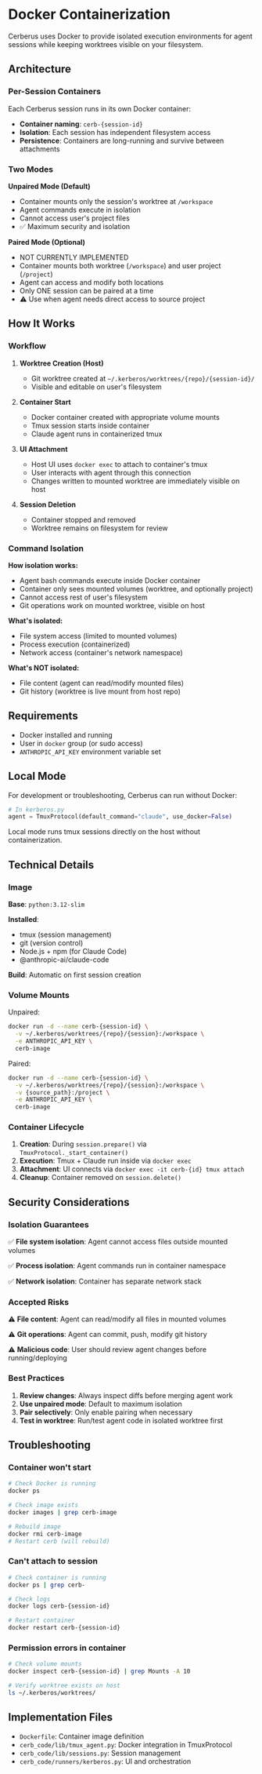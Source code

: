 # Docker Containerization

Cerberus uses Docker to provide isolated execution environments for agent sessions while keeping worktrees visible on your filesystem.

## Architecture

### Per-Session Containers

Each Cerberus session runs in its own Docker container:
- **Container naming**: `cerb-{session-id}`
- **Isolation**: Each session has independent filesystem access
- **Persistence**: Containers are long-running and survive between attachments

### Two Modes

**Unpaired Mode (Default)**
- Container mounts only the session's worktree at `/workspace`
- Agent commands execute in isolation
- Cannot access user's project files
- ✅ Maximum security and isolation

**Paired Mode (Optional)**
- NOT CURRENTLY IMPLEMENTED
- Container mounts both worktree (`/workspace`) and user project (`/project`)
- Agent can access and modify both locations
- Only ONE session can be paired at a time
- ⚠️ Use when agent needs direct access to source project

## How It Works

### Workflow

1. **Worktree Creation (Host)**
   - Git worktree created at `~/.kerberos/worktrees/{repo}/{session-id}/`
   - Visible and editable on user's filesystem

2. **Container Start**
   - Docker container created with appropriate volume mounts
   - Tmux session starts inside container
   - Claude agent runs in containerized tmux

3. **UI Attachment**
   - Host UI uses `docker exec` to attach to container's tmux
   - User interacts with agent through this connection
   - Changes written to mounted worktree are immediately visible on host

4. **Session Deletion**
   - Container stopped and removed
   - Worktree remains on filesystem for review

### Command Isolation

**How isolation works:**
- Agent bash commands execute inside Docker container
- Container only sees mounted volumes (worktree, and optionally project)
- Cannot access rest of user's filesystem
- Git operations work on mounted worktree, visible on host

**What's isolated:**
- File system access (limited to mounted volumes)
- Process execution (containerized)
- Network access (container's network namespace)

**What's NOT isolated:**
- File content (agent can read/modify mounted files)
- Git history (worktree is live mount from host repo)

## Requirements

- Docker installed and running
- User in `docker` group (or sudo access)
- `ANTHROPIC_API_KEY` environment variable set

## Local Mode

For development or troubleshooting, Cerberus can run without Docker:

```python
# In kerberos.py
agent = TmuxProtocol(default_command="claude", use_docker=False)
```

Local mode runs tmux sessions directly on the host without containerization.

## Technical Details

### Image

**Base**: `python:3.12-slim`

**Installed**:
- tmux (session management)
- git (version control)
- Node.js + npm (for Claude Code)
- @anthropic-ai/claude-code

**Build**: Automatic on first session creation

### Volume Mounts

Unpaired:
```bash
docker run -d --name cerb-{session-id} \
  -v ~/.kerberos/worktrees/{repo}/{session}:/workspace \
  -e ANTHROPIC_API_KEY \
  cerb-image
```

Paired:
```bash
docker run -d --name cerb-{session-id} \
  -v ~/.kerberos/worktrees/{repo}/{session}:/workspace \
  -v {source_path}:/project \
  -e ANTHROPIC_API_KEY \
  cerb-image
```

### Container Lifecycle

1. **Creation**: During `session.prepare()` via `TmuxProtocol._start_container()`
2. **Execution**: Tmux + Claude run inside via `docker exec`
3. **Attachment**: UI connects via `docker exec -it cerb-{id} tmux attach`
4. **Cleanup**: Container removed on `session.delete()`

## Security Considerations

### Isolation Guarantees

✅ **File system isolation**: Agent cannot access files outside mounted volumes

✅ **Process isolation**: Agent commands run in container namespace

✅ **Network isolation**: Container has separate network stack

### Accepted Risks

⚠️ **File content**: Agent can read/modify all files in mounted volumes

⚠️ **Git operations**: Agent can commit, push, modify git history

⚠️ **Malicious code**: User should review agent changes before running/deploying

### Best Practices

1. **Review changes**: Always inspect diffs before merging agent work
2. **Use unpaired mode**: Default to maximum isolation
3. **Pair selectively**: Only enable pairing when necessary
4. **Test in worktree**: Run/test agent code in isolated worktree first

## Troubleshooting

### Container won't start
```bash
# Check Docker is running
docker ps

# Check image exists
docker images | grep cerb-image

# Rebuild image
docker rmi cerb-image
# Restart cerb (will rebuild)
```

### Can't attach to session
```bash
# Check container is running
docker ps | grep cerb-

# Check logs
docker logs cerb-{session-id}

# Restart container
docker restart cerb-{session-id}
```

### Permission errors in container
```bash
# Check volume mounts
docker inspect cerb-{session-id} | grep Mounts -A 10

# Verify worktree exists on host
ls ~/.kerberos/worktrees/
```

## Implementation Files

- `Dockerfile`: Container image definition
- `cerb_code/lib/tmux_agent.py`: Docker integration in TmuxProtocol
- `cerb_code/lib/sessions.py`: Session management
- `cerb_code/runners/kerberos.py`: UI and orchestration
